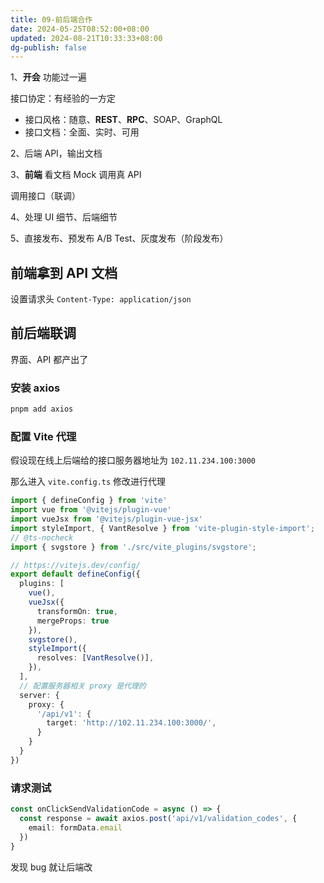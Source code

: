 ```yaml
---
title: 09-前后端合作
date: 2024-05-25T08:52:00+08:00
updated: 2024-08-21T10:33:33+08:00
dg-publish: false
---
```


1、**开会** 功能过一遍

接口协定：有经验的一方定

- 接口风格：随意、**REST**、**RPC**、SOAP、GraphQL
- 接口文档：全面、实时、可用

2、后端 API，输出文档

3、**前端** 看文档 Mock 调用真 API

调用接口（联调）

4、处理 UI 细节、后端细节

5、直接发布、预发布 A/B Test、灰度发布（阶段发布）

## 前端拿到 API 文档

设置请求头 `Content-Type: application/json`

## 前后端联调

界面、API 都产出了

### 安装 axios

```sh
pnpm add axios
```

### 配置 Vite 代理

假设现在线上后端给的接口服务器地址为 `102.11.234.100:3000`

那么进入 `vite.config.ts` 修改进行代理

```ts
import { defineConfig } from 'vite'
import vue from '@vitejs/plugin-vue'
import vueJsx from '@vitejs/plugin-vue-jsx'
import styleImport, { VantResolve } from 'vite-plugin-style-import';
// @ts-nocheck
import { svgstore } from './src/vite_plugins/svgstore';

// https://vitejs.dev/config/
export default defineConfig({
  plugins: [
    vue(),
    vueJsx({
      transformOn: true,
      mergeProps: true
    }),
    svgstore(),
    styleImport({
      resolves: [VantResolve()],
    }),
  ],
  // 配置服务器相关 proxy 是代理的
  server: {
    proxy: {
      '/api/v1': {
        target: 'http://102.11.234.100:3000/',
      }
    }
  }
})
```

### 请求测试

```ts
const onClickSendValidationCode = async () => {
  const response = await axios.post('api/v1/validation_codes', {
    email: formData.email
  })
}
```

发现 bug 就让后端改
